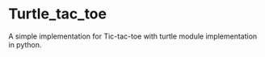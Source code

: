# Turtle_tac_toe
A simple implementation for Tic-tac-toe with turtle module implementation in python. 
